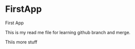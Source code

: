 FirstApp
========

First App

This is my read me file for learning github branch and merge.

Thiis more stuff
